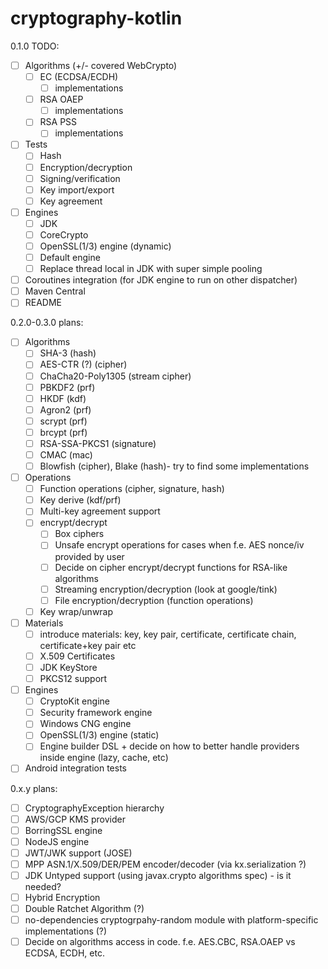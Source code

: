 # cryptography-kotlin

0.1.0 TODO:

* [ ] Algorithms (+/- covered WebCrypto)
    * [ ] EC (ECDSA/ECDH)
        * [ ] implementations
    * [ ] RSA OAEP
        * [ ] implementations
    * [ ] RSA PSS
        * [ ] implementations
* [ ] Tests
    * [ ] Hash
    * [ ] Encryption/decryption
    * [ ] Signing/verification
    * [ ] Key import/export
    * [ ] Key agreement
* [ ] Engines
    * [ ] JDK
    * [ ] CoreCrypto
    * [ ] OpenSSL(1/3) engine (dynamic)
    * [ ] Default engine
    * [ ] Replace thread local in JDK with super simple pooling
* [ ] Coroutines integration (for JDK engine to run on other dispatcher)
* [ ] Maven Central
* [ ] README

0.2.0-0.3.0 plans:

* [ ] Algorithms
    * [ ] SHA-3 (hash)
    * [ ] AES-CTR (?) (cipher)
    * [ ] ChaCha20-Poly1305 (stream cipher)
    * [ ] PBKDF2 (prf)
    * [ ] HKDF (kdf)
    * [ ] Agron2 (prf)
    * [ ] scrypt (prf)
    * [ ] brcypt (prf)
    * [ ] RSA-SSA-PKCS1 (signature)
    * [ ] CMAC (mac)
    * [ ] Blowfish (cipher), Blake (hash)- try to find some implementations
* [ ] Operations
    * [ ] Function operations (cipher, signature, hash)
    * [ ] Key derive (kdf/prf)
    * [ ] Multi-key agreement support
    * [ ] encrypt/decrypt
        * [ ] Box ciphers
        * [ ] Unsafe encrypt operations for cases when f.e. AES nonce/iv provided by user
        * [ ] Decide on cipher encrypt/decrypt functions for RSA-like algorithms
        * [ ] Streaming encryption/decryption (look at google/tink)
        * [ ] File encryption/decryption (function operations)
    * [ ] Key wrap/unwrap
* [ ] Materials
    * [ ] introduce materials: key, key pair, certificate, certificate chain, certificate+key pair etc
    * [ ] X.509 Certificates
    * [ ] JDK KeyStore
    * [ ] PKCS12 support
* [ ] Engines
    * [ ] CryptoKit engine
    * [ ] Security framework engine
    * [ ] Windows CNG engine
    * [ ] OpenSSL(1/3) engine (static)
    * [ ] Engine builder DSL + decide on how to better handle providers inside engine (lazy, cache, etc)
* [ ] Android integration tests

0.x.y plans:

* [ ] CryptographyException hierarchy
* [ ] AWS/GCP KMS provider
* [ ] BorringSSL engine
* [ ] NodeJS engine
* [ ] JWT/JWK support (JOSE)
* [ ] MPP ASN.1/X.509/DER/PEM encoder/decoder (via kx.serialization ?)
* [ ] JDK Untyped support (using javax.crypto algorithms spec) - is it needed?
* [ ] Hybrid Encryption
* [ ] Double Ratchet Algorithm (?)
* [ ] no-dependencies cryptogrpahy-random module with platform-specific implementations (?)
* [ ] Decide on algorithms access in code. f.e. AES.CBC, RSA.OAEP vs ECDSA, ECDH, etc.
